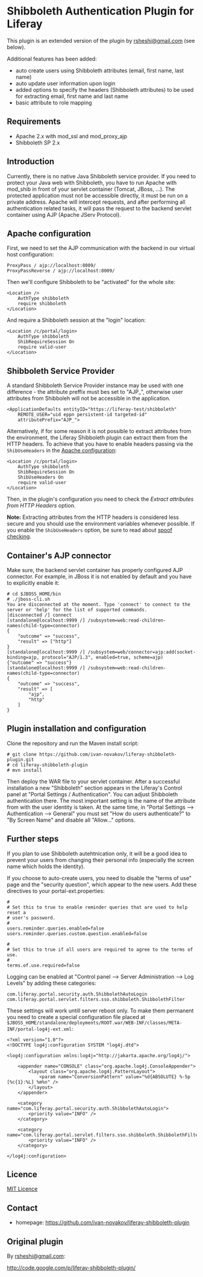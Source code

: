 Shibboleth Authentication Plugin for Liferay
============================================

This plugin is an extended version of the plugin by rsheshi@gmail.com (see below).

Additional features has been added:

* auto create users using Shibboleth attributes (email, first name, last name)
* auto update user information upon login
* added options to specify the headers (Shibboleth attributes) to be used for extracting email, first name and last name
* basic attribute to role mapping

Requirements
------------

* Apache 2.x with mod_ssl and mod_proxy_ajp
* Shibboleth SP 2.x

Introduction
------------

Currently, there is no native Java Shibboleth service provider. If you need to protect your Java web
with Shibboleth, you have to run Apache with mod_shib in front of your servlet container (Tomcat, JBoss, ...).
The protected application must not be accessible directly, it must be run on a private address. Apache will intercept
requests, and after performing all authentication related tasks, it will pass the request to the backend servlet
container using AJP (Apache JServ Protocol).


Apache configuration
--------------------

First, we need to set the AJP communication with the backend in our virtual host configuration:

    ProxyPass / ajp://localhost:8009/
    ProxyPassReverse / ajp://localhost:8009/
    
Then we'll configure Shibboleth to be "activated" for the whole site:

    <Location />
        AuthType shibboleth
        require shibboleth
    </Location>
    
And require a Shibboleth session at the "login" location:

    <Location /c/portal/login>
        AuthType shibboleth
        ShibRequireSession On
        require valid-user
    </Location>

Shibboleth Service Provider
---------------------------

A standard Shibboleth Service Provider instance may be used with one difference - the attribute preffix must bes
set to "AJP_", otherwise user attributes from Shibboleh will not be accessible in the application.

    <ApplicationDefaults entityID="https://liferay-test/shibboleth"
        REMOTE_USER="uid eppn persistent-id targeted-id" 
        attributePrefix="AJP_">
        
Alternatively, if for some reason it is not possible to extract attributes from the environment, the Liferay Shibboleth plugin can extract them from the HTTP headers. To achieve that you have to enable headers passing via the `ShibUseHeaders` in the [Apache configuration](https://wiki.shibboleth.net/confluence/display/SHIB2/NativeSPApacheConfig):

    <Location /c/portal/login>
        AuthType shibboleth
        ShibRequireSession On
        ShibUseHeaders On
        require valid-user
    </Location>

Then, in the plugin's configuration you need to check the *Extract attributes from HTTP Headers* option.

**Note:** Extracting attributes from the HTTP headers is considered less secure and you should use the environment variables whenever possible. If you enable the `ShibUseHeaders` option, be sure to read about [spoof checking](https://wiki.shibboleth.net/confluence/display/SHIB2/NativeSPSpoofChecking).

Container's AJP connector
---------------------

Make sure, the backend servlet container has properly configured AJP connector. For example, in JBoss it is not enabled by default and you have to explicitly enable it:

    # cd $JBOSS_HOME/bin
    # ./jboss-cli.sh 
    You are disconnected at the moment. Type 'connect' to connect to the server or 'help' for the list of supported commands.
    [disconnected /] connect
    [standalone@localhost:9999 /] /subsystem=web:read-children-names(child-type=connector)
    {
        "outcome" => "success",
        "result" => ["http"]
    }
    [standalone@localhost:9999 /] /subsystem=web/connector=ajp:add(socket-binding=ajp, protocol="AJP/1.3", enabled=true, scheme=ajp)
    {"outcome" => "success"}
    [standalone@localhost:9999 /] /subsystem=web:read-children-names(child-type=connector)
    {
        "outcome" => "success",
        "result" => [
            "ajp",
            "http" 
        ]
    }


Plugin installation and configuration
-------------------------------------

Clone the repository and run the Maven install script:

    # git clone https://github.com/ivan-novakov/liferay-shibboleth-plugin.git
    # cd liferay-shibboleth-plugin
    # mvn install

Then deploy the WAR file to your servlet container.
After a successful installation a new "Shibboleth" section appears in the Liferay's Control panel at "Portal Settings / Authentication". You can adjust Shibboleth authentication there. The most important setting is the name of the attribute from with the user identity is taken.
At the same time, in "Portal Settings --> Authentication --> General" you must set "How do users authenticate?" to "By Screen Name" and disable all "Allow..." options.

Further steps
-------------

If you plan to use Shibboleth autehtnication only, it will be a good idea to prevent your users from changing their personal info (especially the screen name which holds the identity). 

If you choose to auto-create users, you need to disable the "terms of use" page and the "security question", which appear to the new users. Add these directives to your portal-ext.properties:

    #
    # Set this to true to enable reminder queries that are used to help reset a
    # user's password.
    #
    users.reminder.queries.enabled=false
    users.reminder.queries.custom.question.enabled=false
    
    #
    # Set this to true if all users are required to agree to the terms of use.
    #
    terms.of.use.required=false

Logging can be enabled at "Control panel --> Server Administration --> Log Levels" by adding these categories:

    com.liferay.portal.security.auth.ShibbolethAutoLogin
    com.liferay.portal.servlet.filters.sso.shibboleth.ShibbolethFilter
    
These settings will work untill server reboot only. To make them permanent you need to create a special configuration file placed at `$JBOSS_HOME/standalone/deployments/ROOT.war/WEB-INF/classes/META-INF/portal-log4j-ext.xml`:

    <?xml version="1.0"?>
    <!DOCTYPE log4j:configuration SYSTEM "log4j.dtd">
    
    <log4j:configuration xmlns:log4j="http://jakarta.apache.org/log4j/">
    
        <appender name="CONSOLE" class="org.apache.log4j.ConsoleAppender">
            <layout class="org.apache.log4j.PatternLayout">
                <param name="ConversionPattern" value="%d{ABSOLUTE} %-5p [%c{1}:%L] %m%n" />
            </layout>
        </appender>
    
        <category name="com.liferay.portal.security.auth.ShibbolethAutoLogin">
            <priority value="INFO" />
        </category>
    
        <category name="com.liferay.portal.servlet.filters.sso.shibboleth.ShibbolethFilter">
            <priority value="INFO" />
        </category>
    
    </log4j:configuration>



Licence
-------

[MIT Licence](http://opensource.org/licenses/mit-license.php)


Contact
-------

* homepage: https://github.com/ivan-novakov/liferay-shibboleth-plugin


Original plugin
---------------

By rsheshi@gmail.com:

http://code.google.com/p/liferay-shibboleth-plugin/
